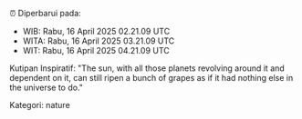 ⏰ Diperbarui pada:
- WIB: Rabu, 16 April 2025 02.21.09 UTC
- WITA: Rabu, 16 April 2025 03.21.09 UTC
- WIT: Rabu, 16 April 2025 04.21.09 UTC

Kutipan Inspiratif:
"The sun, with all those planets revolving around it and dependent on it, can still ripen a bunch of grapes as if it had nothing else in the universe to do."


Kategori: nature

